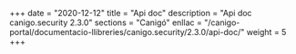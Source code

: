 +++
date        = "2020-12-12"
title       = "Api doc"
description = "Api doc canigo.security 2.3.0"
sections    = "Canigó"
enllac		= "/canigo-portal/documentacio-llibreries/canigo.security/2.3.0/api-doc/"
weight		= 5
+++

